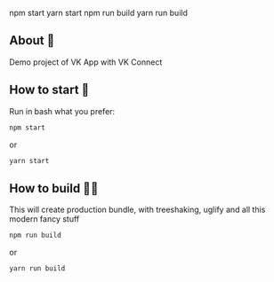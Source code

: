 npm start
yarn start
npm run build
yarn run build
## About  💁‍

Demo project of VK App with VK Connect

## How to start  💨
Run in bash what you prefer:

```bash
npm start
```
or
```bash
yarn start
```

## How to build  👷🏼‍

This will create production bundle, with treeshaking, uglify and all this modern fancy stuff

```bash
npm run build
```
or
```bash
yarn run build
```
